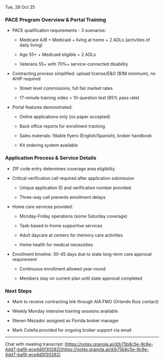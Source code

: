 

Tue, 28 Oct 25

### PACE Program Overview & Portal Training

- PACE qualification requirements - 3 scenarios:
    
    - Medicare A/B + Medicaid + living at home + 2 ADLs (activities of daily living)
        
    - Age 55+ + Medicaid eligible + 2 ADLs
        
    - Veterans 55+ with 70%+ service-connected disability
        
- Contracting process simplified: upload license/E&O ($1M minimum), no AHIP required
    
    - Street level commissions, full fair market rates
        
    - 17-minute training video + 10-question test (85% pass rate)
        
- Portal features demonstrated:
    
    - Online applications only (no paper accepted)
        
    - Back office reports for enrollment tracking
        
    - Sales materials: fillable flyers (English/Spanish), broker handbook
        
    - Kit ordering system available
        

### Application Process & Service Details

- ZIP code entry determines coverage area eligibility
    
- Critical verification call required after application submission
    
    - Unique application ID and verification number provided
        
    - Three-way call prevents enrollment delays
        
- Home care services provided:
    
    - Monday-Friday operations (some Saturday coverage)
        
    - Task-based in-home supportive services
        
    - Adult daycare at centers for memory care activities
        
    - Home health for medical necessities
        
- Enrollment timeline: 30-45 days due to state long-term care approval requirement
    
    - Continuous enrollment allowed year-round
        
    - Members stay on current plan until state approval completed
        

### Next Steps

- Mark to receive contracting link through AIA FMO (Orlando Ruiz contact)
    
- Weekly Monday intensive training sessions available
    
- Steven Mezador assigned as Florida broker manager
    
- Mark Cotella provided for ongoing broker support via email
    

---

Chat with meeting transcript: [https://notes.granola.ai/d/b75b8c5e-9c6e-4dd7-baf8-ece4d0f30282](https://notes.granola.ai/d/b75b8c5e-9c6e-4dd7-baf8-ece4d0f30282)